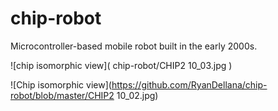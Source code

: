 # chip-robot
Microcontroller-based mobile robot built in the early 2000s.

![chip isomorphic view]( chip-robot/CHIP2 10_03.jpg )

![Chip isomorphic view](https://github.com/RyanDellana/chip-robot/blob/master/CHIP2 10_02.jpg)

